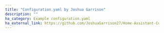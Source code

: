 ```yaml
---
title: "Configuration.yaml by Joshua Garrison"
description: ""
ha_category: Example configuration.yaml
ha_external_link: https://github.com/JoshuaGarrison27/Home-Assistant-Configuration
---
```

